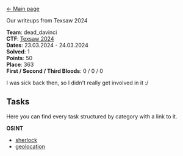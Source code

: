 [<- Main page](../../)

Our writeups from Texsaw 2024

**Team**: dead_davinci <br>
**CTF**: [Texsaw 2024](https://ctftime.org/event/2281)<br>
**Dates**: 23.03.2024 - 24.03.2024 <br>
**Solved**: 1 <br>
**Points**: 50 <br>
**Place**: 363<br>
**First / Second / Third Bloods**: 0 / 0 / 0

I was sick back then, so I didn't really get involved in it :/

## Tasks

Here you can find every task structured by category with a link to it.

**OSINT**
- [sherlock](osint/sherlock/readme.md)
- [geolocation](osint/geolocation/readme.md)

